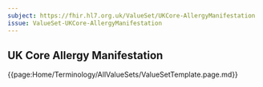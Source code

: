 ```yaml
---
subject: https://fhir.hl7.org.uk/ValueSet/UKCore-AllergyManifestation
issue: ValueSet-UKCore-AllergyManifestation
---
```

## UK Core Allergy Manifestation

{{page:Home/Terminology/AllValueSets/ValueSetTemplate.page.md}}